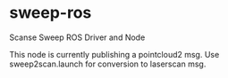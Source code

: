 # sweep-ros

Scanse Sweep ROS Driver and Node

This node is currently publishing a pointcloud2 msg. Use sweep2scan.launch for conversion to laserscan msg.
